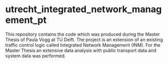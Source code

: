 # utrecht_integrated_network_management_pt
This repository contains the code which was produced during the Master Thesis of Paula Vogg at TU Delft. The project is an extension of an existing traffic control logic called Integrated Network Management (INM). For the Master Thesis an extensive data analysis with public transport data and system data was performed. 
